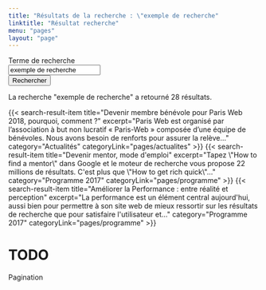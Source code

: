 ```yaml
---
title: "Résultats de la recherche : \"exemple de recherche"
linktitle: "Résultat recherche"
menu: "pages"
layout: "page"
---
```


<form class="form-oneline" method="get" action="#" role="search">
    <div class="form-oneline__field form-field">
        <div class="form-field__label">
            <label for="search">Terme de recherche</label>
        </div>
        <div class="form-field__input">
            <input type="text" id="search" value="exemple de recherche" />
        </div>
    </div>
    <input type="hidden" name="IncludeBlogs" value="all" />
    <input type="hidden" name="limit" value="100" />
    <div class="form-oneline__action">
        <button class="btn">Rechercher</button>
    </div>
</form>

La recherche "exemple de recherche" a retourné 28 résultats.

<div class="line-list line-list--full">
{{< search-result-item
    title="Devenir membre bénévole pour Paris Web 2018, pourquoi, comment ?"
    excerpt="Paris Web est organisé par l’association à but non lucratif « Paris-Web » composée d’une équipe de bénévoles. Nous avons besoin de renforts pour assurer la relève…"
    category="Actualités"
    categoryLink="pages/actualites"
 >}}
{{< search-result-item
    title="Devenir mentor, mode d'emploi"
    excerpt="Tapez \"How to find a mentor\" dans Google et le moteur de recherche vous propose 22 millions de résultats. C'est plus que \"How to get rich quick\"…"
    category="Programme 2017"
    categoryLink="pages/programme"
 >}}
{{< search-result-item
    title="Améliorer la Performance : entre réalité et perception"
    excerpt="La performance est un élément central aujourd'hui, aussi bien pour permettre à son site web de mieux ressortir sur les résultats de recherche que pour satisfaire l'utilisateur et…"
    category="Programme 2017"
    categoryLink="pages/programme"
>}}
</div>

# TODO

Pagination